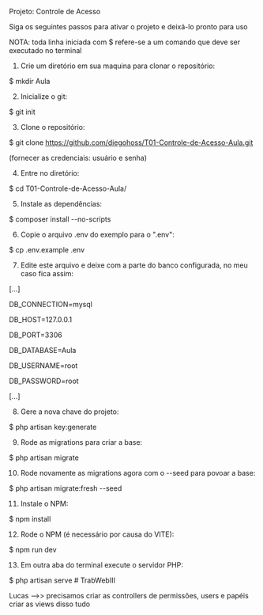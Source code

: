 Projeto: Controle de Acesso

Siga os seguintes passos para ativar o projeto e deixá-lo pronto para uso

NOTA: toda linha iniciada com $ refere-se a um comando que deve ser executado no terminal

1) Crie um diretório em sua maquina para clonar o repositório:

$ mkdir Aula


2) Inicialize o git:

$ git init


3) Clone o repositório:

$ git clone https://github.com/diegohoss/T01-Controle-de-Acesso-Aula.git

(fornecer as credenciais: usuário e senha)


4) Entre no diretório:

$ cd T01-Controle-de-Acesso-Aula/


5) Instale as dependências:

$ composer install --no-scripts


6) Copie o arquivo .env do exemplo para o ".env":

$ cp .env.example .env


7) Edite este arquivo e deixe com a parte do banco configurada, no meu caso fica assim:

[...]

DB_CONNECTION=mysql

DB_HOST=127.0.0.1

DB_PORT=3306

DB_DATABASE=Aula

DB_USERNAME=root

DB_PASSWORD=root

[...]


8) Gere a nova chave do projeto:

$ php artisan key:generate


9) Rode as migrations para criar a base:

$ php artisan migrate


10) Rode novamente as migrations agora com o --seed para povoar a base:

$ php artisan migrate:fresh --seed


11) Instale o NPM:

$ npm install


12) Rode o NPM (é necessário por causa do VITE):

$ npm run dev


13) Em outra aba do terminal execute o servidor PHP:

$ php artisan serve
#   T r a b W e b I I I 
 
 

Lucas -->> precisamos criar as controllers de permissões, users e papéis
            criar as views disso tudo
            